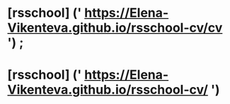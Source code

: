 # [**rsschool**] (' https://Elena-Vikenteva.github.io/rsschool-cv/cv ') ;
# [**rsschool**] (' https://Elena-Vikenteva.github.io/rsschool-cv/ ')
